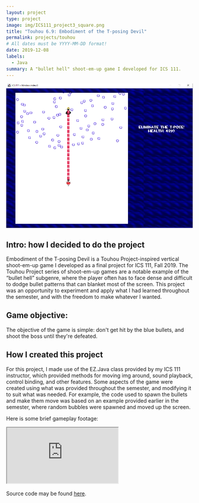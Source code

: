 ```yaml
---
layout: project
type: project
image: img/ICS111_project3_square.png
title: "Touhou 6.9: Embodiment of the T-posing Devil"
permalink: projects/touhou
# All dates must be YYYY-MM-DD format!
date: 2019-12-08
labels:
  - Java
summary: A "bullet hell" shoot-em-up game I developed for ICS 111.
---
```


<img class="img-fluid" src="../img/ICS111_project3_screenshot.png">

## Intro: how I decided to do the project

Embodiment of the T-posing Devil is a Touhou Project-inspired vertical shoot-em-up game I developed as a final project for ICS 111, Fall 2019. The Touhou Project series of shoot-em-up games are a notable example of the “bullet hell” subgenre, where the player often has to face dense and difficult to dodge bullet patterns that can blanket most of the screen. This project was an opportunity to experiment and apply what I had learned throughout the semester, and with the freedom to make whatever I wanted.

## Game objective:

The objective of the game is simple: don't get hit by the blue bullets, and shoot the boss until they're defeated.

## How I created this project

For this project, I made use of the EZ.Java class provided by my ICS 111 instructor, which provided methods for moving img around, sound playback, control binding, and other features. Some aspects of the game were created using what was provided throughout the semester, and modifying it to suit what was needed. For example, the code used to spawn the bullets and make them move was based on an example provided earlier in the semester, where random bubbles were spawned and moved up the screen.


Here is some brief gameplay footage:


<div class="ratio ratio-4x3 my-4">
  <iframe src="https://www.youtube.com/embed/Y9jdQ1VIyWM?si" 
          title="Gameplay footage" 
          allowfullscreen>
  </iframe>
</div>


Source code may be found [here](https://github.com/msumaylo/ICS111F19-touhou-EoTD).




